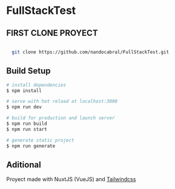 # FullStackTest

## FIRST CLONE PROYECT

```bash

  git clone https://github.com/nandocabral/FullStackTest.git

```

## Build Setup

```bash
# install dependencies
$ npm install

# serve with hot reload at localhost:3000
$ npm run dev

# build for production and launch server
$ npm run build
$ npm run start

# generate static project
$ npm run generate
```

## Aditional

Proyect made with NuxtJS (VueJS) and [Tailwindcss](https://tailwindcss.com/)

